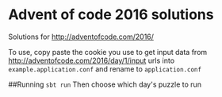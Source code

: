 # Advent of code 2016 solutions

Solutions for http://adventofcode.com/2016/

To use, copy paste the cookie you use to get input data from http://adventofcode.com/2016/day/1/input urls into `example.application.conf` and rename to `application.conf`

##Running
`sbt run`
Then choose which day's puzzle to run
